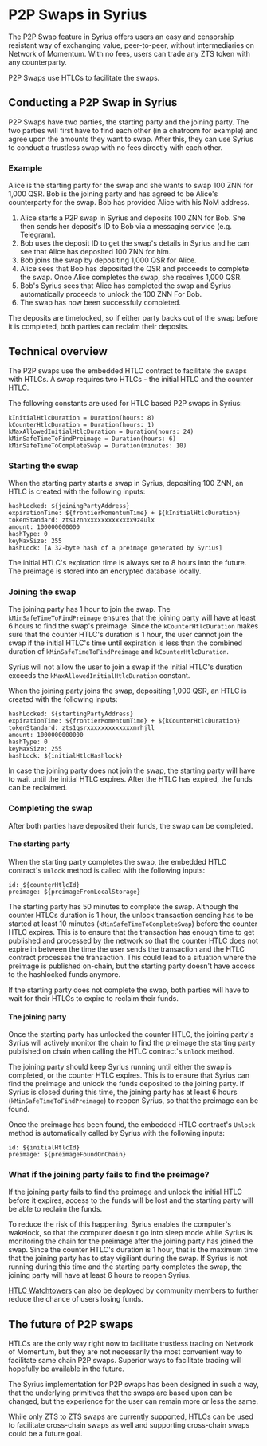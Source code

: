 # P2P Swaps in Syrius

The P2P Swap feature in Syrius offers users an easy and censorship resistant way of exchanging value, peer-to-peer, without intermediaries on Network of Momentum. With no fees, users can trade any ZTS token with any counterparty.

P2P Swaps use HTLCs to facilitate the swaps.

## Conducting a P2P Swap in Syrius
P2P Swaps have two parties, the starting party and the joining party. The two parties will first have to find each other (in a chatroom for example) and agree upon the amounts they want to swap. After this, they can use Syrius to conduct a trustless swap with no fees directly with each other.

### Example

Alice is the starting party for the swap and she wants to swap 100 ZNN for 1,000 QSR. Bob is the joining party and has agreed to be Alice's counterparty for the swap. Bob has provided Alice with his NoM address.

1. Alice starts a P2P swap in Syrius and deposits 100 ZNN for Bob. She then sends her deposit's ID to Bob via a messaging service (e.g. Telegram).
2. Bob uses the deposit ID to get the swap's details in Syrius and he can see that Alice has deposited 100 ZNN for him.
3. Bob joins the swap by depositing 1,000 QSR for Alice.
4. Alice sees that Bob has deposited the QSR and proceeds to complete the swap. Once Alice completes the swap, she receives 1,000 QSR.
5. Bob's Syrius sees that Alice has completed the swap and Syrius automatically proceeds to unlock the 100 ZNN For Bob.
6. The swap has now been successfuly completed.

The deposits are timelocked, so if either party backs out of the swap before it is completed, both parties can reclaim their deposits.

## Technical overview

The P2P swaps use the embedded HTLC contract to facilitate the swaps with HTLCs. A swap requires two HTLCs - the initial HTLC and the counter HTLC.

The following constants are used for HTLC based P2P swaps in Syrius:

```
kInitialHtlcDuration = Duration(hours: 8)
kCounterHtlcDuration = Duration(hours: 1)
kMaxAllowedInitialHtlcDuration = Duration(hours: 24)
kMinSafeTimeToFindPreimage = Duration(hours: 6)
kMinSafeTimeToCompleteSwap = Duration(minutes: 10)
```

### Starting the swap

When the starting party starts a swap in Syrius, depositing 100 ZNN, an HTLC is created with the following inputs:

```
hashLocked: ${joiningPartyAddress}
expirationTime: ${frontierMomentumTime} + ${kInitialHtlcDuration}
tokenStandard: zts1znnxxxxxxxxxxxxx9z4ulx
amount: 100000000000
hashType: 0
keyMaxSize: 255
hashLock: [A 32-byte hash of a preimage generated by Syrius]
```
The initial HTLC's expiration time is always set to 8 hours into the future. The preimage is stored into an encrypted database locally.

### Joining the swap
The joining party has 1 hour to join the swap. The `kMinSafeTimeToFindPreimage` ensures that the joining party will have at least 6 hours to find the swap's preimage. Since the `kCounterHtlcDuration` makes sure that the counter HTLC's duration is 1 hour, the user cannot join the swap if the initial HTLC's time until expiration is less than the combined duration of `kMinSafeTimeToFindPreimage` and `kCounterHtlcDuration`.

Syrius will not allow the user to join a swap if the initial HTLC's duration exceeds the `kMaxAllowedInitialHtlcDuration` constant.

When the joining party joins the swap, depositing 1,000 QSR, an HTLC is created with the following inputs:
```
hashLocked: ${startingPartyAddress}
expirationTime: ${frontierMomentumTime} + ${kCounterHtlcDuration}
tokenStandard: zts1qsrxxxxxxxxxxxxxmrhjll
amount: 1000000000000
hashType: 0
keyMaxSize: 255
hashLock: ${initialHtlcHashlock}
```

In case the joining party does not join the swap, the starting party will have to wait until the initial HTLC expires. After the HTLC has expired, the funds can be reclaimed.

### Completing the swap
After both parties have deposited their funds, the swap can be completed.

#### The starting party

When the starting party completes the swap, the embedded HTLC contract's `Unlock` method is called with the following inputs:
```
id: ${counterHtlcId}
preimage: ${preimageFromLocalStorage}
```

The starting party has 50 minutes to complete the swap. Although the counter HTLCs duration is 1 hour, the unlock transaction sending has to be started at least 10 minutes (`kMinSafeTimeToCompleteSwap`) before the counter HTLC expires. This is to ensure that the transaction has enough time to get published and processed by the network so that the counter HTLC does not expire in between the time the user sends the transaction and the HTLC contract processes the transaction. This could lead to a situation where the preimage is published on-chain, but the starting party doesn't have access to the hashlocked funds anymore.

If the starting party does not complete the swap, both parties will have to wait for their HTLCs to expire to reclaim their funds.

#### The joining party
Once the starting party has unlocked the counter HTLC, the joining party's Syrius will actively monitor the chain to find the preimage the starting party published on chain when calling the HTLC contract's `Unlock` method.

The joining party should keep Syrius running until either the swap is completed, or the counter HTLC expires. This is to ensure that Syrius can find the preimage and unlock the funds deposited to the joining party. If Syrius is closed during this time, the joining party has at least 6 hours (`kMinSafeTimeToFindPreimage`) to reopen Syrius, so that the preimage can be found.

Once the preimage has been found, the embedded HTLC contract's `Unlock` method is automatically called by Syrius with the following inputs:

```
id: ${initialHtlcId}
preimage: ${preimageFoundOnChain}
```

### What if the joining party fails to find the preimage?
If the joining party fails to find the preimage and unlock the initial HTLC before it expires, access to the funds will be lost and the starting party will be able to reclaim the funds.

To reduce the risk of this happening, Syrius enables the computer's wakelock, so that the computer doesn't go into sleep mode while Syrius is monitoring the chain for the preimage after the joining party has joined the swap. Since the counter HTLC's duration is 1 hour, that is the maximum time that the joining party has to stay vigiliant during the swap. If Syrius is not running during this time and the starting party completes the swap, the joining party will have at least 6 hours to reopen Syrius.

[HTLC Watchtowers](https://github.com/hypercore-one/htlc-watchtower) can also be deployed by community members to further reduce the chance of users losing funds.


## The future of P2P swaps
HTLCs are the only way right now to facilitate trustless trading on Network of Momentum, but they are not necessarily the most convenient way to facilitate same chain P2P swaps. Superior ways to facilitate trading will hopefully be available in the future.

The Syrius implementation for P2P swaps has been designed in such a way, that the underlying primitives that the swaps are based upon can be changed, but the experience for the user can remain more or less the same.

While only ZTS to ZTS swaps are currently supported, HTLCs can be used to facilitate cross-chain swaps as well and supporting cross-chain swaps could be a future goal.  